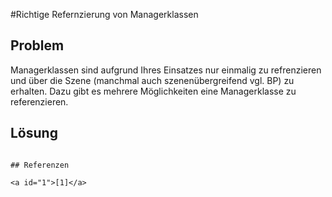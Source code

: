 #Richtige Refernzierung von Managerklassen

## Problem

Managerklassen sind aufgrund Ihres Einsatzes nur einmalig zu refrenzieren und über die Szene (manchmal auch szenenübergreifend vgl. BP) zu erhalten. Dazu gibt es mehrere Möglichkeiten eine Managerklasse zu referenzieren. 



## Lösung


```

## Referenzen

<a id="1">[1]</a>

